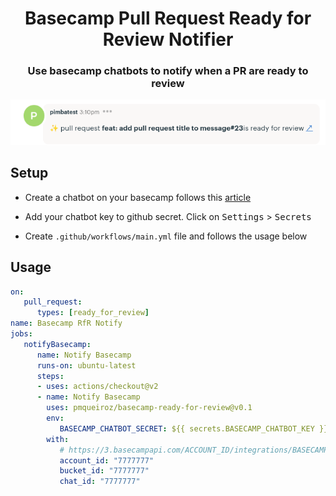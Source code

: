 <div align="center">

# Basecamp Pull Request Ready for Review Notifier


### Use basecamp chatbots to notify when a PR are ready to review

<img src="./sample.png"/>
</div>


## Setup

* Create a chatbot on your basecamp follows this [article](https://3.basecamp-help.com/article/160-chatbots-and-webhooks)

* Add your chatbot key to github secret. Click on <kbd>Settings</kbd> > <kbd>Secrets</kbd>

* Create `.github/workflows/main.yml` file and follows the usage below

## Usage

```yaml
on:
   pull_request:
      types: [ready_for_review]
name: Basecamp RfR Notify
jobs:
   notifyBasecamp:
      name: Notify Basecamp
      runs-on: ubuntu-latest
      steps:
      - uses: actions/checkout@v2
      - name: Notify Basecamp
        uses: pmqueiroz/basecamp-ready-for-review@v0.1
        env:
           BASECAMP_CHATBOT_SECRET: ${{ secrets.BASECAMP_CHATBOT_KEY }}
        with:
           # https://3.basecampapi.com/ACCOUNT_ID/integrations/BASECAMP_CHATBOT_SECRET/buckets/BUCKET_ID/chats/CHAT_ID/lines.json
           account_id: "7777777"
           bucket_id: "7777777"
           chat_id: "7777777"
```
